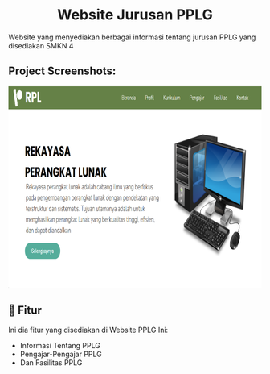 <h1 align="center" id="title">Website Jurusan PPLG</h1>

<p id="description">Website yang menyediakan berbagai informasi tentang jurusan PPLG yang disediakan SMKN 4</p>

<h2>Project Screenshots:</h2>

<img src="https://github.com/fhriptra/pplgrplfahri/blob/main/preview.png?raw=true" alt="project-screenshot" width="800" height="400/">

  
  
<h2>🧐 Fitur</h2>

Ini dia fitur yang disediakan di Website PPLG Ini:

*   Informasi Tentang PPLG
*   Pengajar-Pengajar PPLG
*   Dan Fasilitas PPLG
